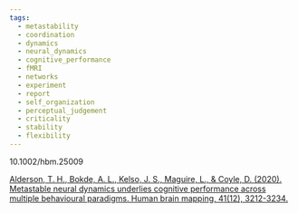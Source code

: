 ```yaml
---
tags:
  - metastability
  - coordination
  - dynamics
  - neural_dynamics
  - cognitive_performance
  - fMRI
  - networks
  - experiment
  - report
  - self_organization
  - perceptual_judgement
  - criticality
  - stability
  - flexibility
---
```


10.1002/hbm.25009

[Alderson, T. H., Bokde, A. L., Kelso, J. S., Maguire, L., & Coyle, D. (2020). Metastable neural dynamics underlies cognitive performance across multiple behavioural paradigms. Human brain mapping, 41(12), 3212-3234.](https://onlinelibrary.wiley.com/doi/pdfdirect/10.1002/hbm.25009)